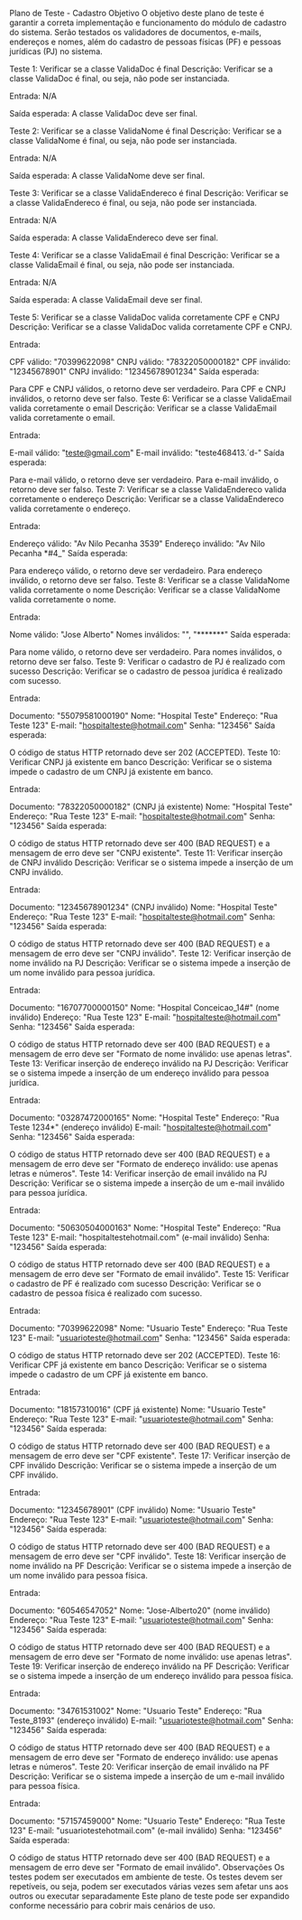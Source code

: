 Plano de Teste - Cadastro
Objetivo
O objetivo deste plano de teste é garantir a correta implementação e funcionamento do módulo de cadastro do sistema. Serão testados os validadores de documentos, e-mails, endereços e nomes, além do cadastro de pessoas físicas (PF) e pessoas jurídicas (PJ) no sistema.

Teste 1: Verificar se a classe ValidaDoc é final
Descrição: Verificar se a classe ValidaDoc é final, ou seja, não pode ser instanciada.

Entrada: N/A

Saída esperada: A classe ValidaDoc deve ser final.

Teste 2: Verificar se a classe ValidaNome é final
Descrição: Verificar se a classe ValidaNome é final, ou seja, não pode ser instanciada.

Entrada: N/A

Saída esperada: A classe ValidaNome deve ser final.

Teste 3: Verificar se a classe ValidaEndereco é final
Descrição: Verificar se a classe ValidaEndereco é final, ou seja, não pode ser instanciada.

Entrada: N/A

Saída esperada: A classe ValidaEndereco deve ser final.

Teste 4: Verificar se a classe ValidaEmail é final
Descrição: Verificar se a classe ValidaEmail é final, ou seja, não pode ser instanciada.

Entrada: N/A

Saída esperada: A classe ValidaEmail deve ser final.

Teste 5: Verificar se a classe ValidaDoc valida corretamente CPF e CNPJ
Descrição: Verificar se a classe ValidaDoc valida corretamente CPF e CNPJ.

Entrada:

CPF válido: "70399622098"
CNPJ válido: "78322050000182"
CPF inválido: "12345678901"
CNPJ inválido: "12345678901234"
Saída esperada:

Para CPF e CNPJ válidos, o retorno deve ser verdadeiro. Para CPF e CNPJ inválidos, o retorno deve ser falso.
Teste 6: Verificar se a classe ValidaEmail valida corretamente o email
Descrição: Verificar se a classe ValidaEmail valida corretamente o email.

Entrada:

E-mail válido: "teste@gmail.com"
E-mail inválido: "teste468413.´d-"
Saída esperada:

Para e-mail válido, o retorno deve ser verdadeiro. Para e-mail inválido, o retorno deve ser falso.
Teste 7: Verificar se a classe ValidaEndereco valida corretamente o endereço
Descrição: Verificar se a classe ValidaEndereco valida corretamente o endereço.

Entrada:

Endereço válido: "Av Nilo Pecanha 3539"
Endereço inválido: "Av Nilo Pecanha *#4_"
Saída esperada:

Para endereço válido, o retorno deve ser verdadeiro. Para endereço inválido, o retorno deve ser falso.
Teste 8: Verificar se a classe ValidaNome valida corretamente o nome
Descrição: Verificar se a classe ValidaNome valida corretamente o nome.

Entrada:

Nome válido: "Jose Alberto"
Nomes inválidos: "", "*******"
Saída esperada:

Para nome válido, o retorno deve ser verdadeiro. Para nomes inválidos, o retorno deve ser falso.
Teste 9: Verificar o cadastro de PJ é realizado com sucesso
Descrição: Verificar se o cadastro de pessoa jurídica é realizado com sucesso.

Entrada:

Documento: "55079581000190"
Nome: "Hospital Teste"
Endereço: "Rua Teste 123"
E-mail: "hospitalteste@hotmail.com"
Senha: "123456"
Saída esperada:

O código de status HTTP retornado deve ser 202 (ACCEPTED).
Teste 10: Verificar CNPJ já existente em banco
Descrição: Verificar se o sistema impede o cadastro de um CNPJ já existente em banco.

Entrada:

Documento: "78322050000182" (CNPJ já existente)
Nome: "Hospital Teste"
Endereço: "Rua Teste 123"
E-mail: "hospitalteste@hotmail.com"
Senha: "123456"
Saída esperada:

O código de status HTTP retornado deve ser 400 (BAD REQUEST) e a mensagem de erro deve ser "CNPJ existente".
Teste 11: Verificar inserção de CNPJ inválido
Descrição: Verificar se o sistema impede a inserção de um CNPJ inválido.

Entrada:

Documento: "12345678901234" (CNPJ inválido)
Nome: "Hospital Teste"
Endereço: "Rua Teste 123"
E-mail: "hospitalteste@hotmail.com"
Senha: "123456"
Saída esperada:

O código de status HTTP retornado deve ser 400 (BAD REQUEST) e a mensagem de erro deve ser "CNPJ inválido".
Teste 12: Verificar inserção de nome inválido na PJ
Descrição: Verificar se o sistema impede a inserção de um nome inválido para pessoa jurídica.

Entrada:

Documento: "16707700000150"
Nome: "Hospital Conceicao_14#" (nome inválido)
Endereço: "Rua Teste 123"
E-mail: "hospitalteste@hotmail.com"
Senha: "123456"
Saída esperada:

O código de status HTTP retornado deve ser 400 (BAD REQUEST) e a mensagem de erro deve ser "Formato de nome inválido: use apenas letras".
Teste 13: Verificar inserção de endereço inválido na PJ
Descrição: Verificar se o sistema impede a inserção de um endereço inválido para pessoa jurídica.

Entrada:

Documento: "03287472000165"
Nome: "Hospital Teste"
Endereço: "Rua Teste 1234*" (endereço inválido)
E-mail: "hospitalteste@hotmail.com"
Senha: "123456"
Saída esperada:

O código de status HTTP retornado deve ser 400 (BAD REQUEST) e a mensagem de erro deve ser "Formato de endereço inválido: use apenas letras e números".
Teste 14: Verificar inserção de email inválido na PJ
Descrição: Verificar se o sistema impede a inserção de um e-mail inválido para pessoa jurídica.

Entrada:

Documento: "50630504000163"
Nome: "Hospital Teste"
Endereço: "Rua Teste 123"
E-mail: "hospitaltestehotmail.com" (e-mail inválido)
Senha: "123456"
Saída esperada:

O código de status HTTP retornado deve ser 400 (BAD REQUEST) e a mensagem de erro deve ser "Formato de email inválido".
Teste 15: Verificar o cadastro de PF é realizado com sucesso
Descrição: Verificar se o cadastro de pessoa física é realizado com sucesso.

Entrada:

Documento: "70399622098"
Nome: "Usuario Teste"
Endereço: "Rua Teste 123"
E-mail: "usuarioteste@hotmail.com"
Senha: "123456"
Saída esperada:

O código de status HTTP retornado deve ser 202 (ACCEPTED).
Teste 16: Verificar CPF já existente em banco
Descrição: Verificar se o sistema impede o cadastro de um CPF já existente em banco.

Entrada:

Documento: "18157310016" (CPF já existente)
Nome: "Usuario Teste"
Endereço: "Rua Teste 123"
E-mail: "usuarioteste@hotmail.com"
Senha: "123456"
Saída esperada:

O código de status HTTP retornado deve ser 400 (BAD REQUEST) e a mensagem de erro deve ser "CPF existente".
Teste 17: Verificar inserção de CPF inválido
Descrição: Verificar se o sistema impede a inserção de um CPF inválido.

Entrada:

Documento: "12345678901" (CPF inválido)
Nome: "Usuario Teste"
Endereço: "Rua Teste 123"
E-mail: "usuarioteste@hotmail.com"
Senha: "123456"
Saída esperada:

O código de status HTTP retornado deve ser 400 (BAD REQUEST) e a mensagem de erro deve ser "CPF inválido".
Teste 18: Verificar inserção de nome inválido na PF
Descrição: Verificar se o sistema impede a inserção de um nome inválido para pessoa física.

Entrada:

Documento: "60546547052"
Nome: "Jose-Alberto20" (nome inválido)
Endereço: "Rua Teste 123"
E-mail: "usuarioteste@hotmail.com"
Senha: "123456"
Saída esperada:

O código de status HTTP retornado deve ser 400 (BAD REQUEST) e a mensagem de erro deve ser "Formato de nome inválido: use apenas letras".
Teste 19: Verificar inserção de endereço inválido na PF
Descrição: Verificar se o sistema impede a inserção de um endereço inválido para pessoa física.

Entrada:

Documento: "34761531002"
Nome: "Usuario Teste"
Endereço: "Rua Teste_8193" (endereço inválido)
E-mail: "usuarioteste@hotmail.com"
Senha: "123456"
Saída esperada:

O código de status HTTP retornado deve ser 400 (BAD REQUEST) e a mensagem de erro deve ser "Formato de endereço inválido: use apenas letras e números".
Teste 20: Verificar inserção de email inválido na PF
Descrição: Verificar se o sistema impede a inserção de um e-mail inválido para pessoa física.

Entrada:

Documento: "57157459000"
Nome: "Usuario Teste"
Endereço: "Rua Teste 123"
E-mail: "usuariotestehotmail.com" (e-mail inválido)
Senha: "123456"
Saída esperada:

O código de status HTTP retornado deve ser 400 (BAD REQUEST) e a mensagem de erro deve ser "Formato de email inválido".
Observações
Os testes podem ser executados em ambiente de teste.
Os testes devem ser repetíveis, ou seja, podem ser executados várias vezes sem afetar uns aos outros ou executar separadamente
Este plano de teste pode ser expandido conforme necessário para cobrir mais cenários de uso.
